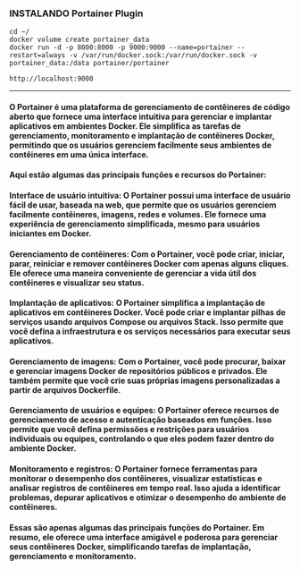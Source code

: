 ### INSTALANDO Portainer Plugin
```
cd ~/
docker volume create portainer_data
docker run -d -p 8000:8000 -p 9000:9000 --name=portainer --restart=always -v /var/run/docker.sock:/var/run/docker.sock -v portainer_data:/data portainer/portainer

http://localhost:9000
```
___
#### O Portainer é uma plataforma de gerenciamento de contêineres de código aberto que fornece uma interface intuitiva para gerenciar e implantar aplicativos em ambientes Docker. Ele simplifica as tarefas de gerenciamento, monitoramento e implantação de contêineres Docker, permitindo que os usuários gerenciem facilmente seus ambientes de contêineres em uma única interface.

#### Aqui estão algumas das principais funções e recursos do Portainer:

 #### Interface de usuário intuitiva: O Portainer possui uma interface de usuário fácil de usar, baseada na web, que permite que os usuários gerenciem facilmente contêineres, imagens, redes e volumes. Ele fornece uma experiência de gerenciamento simplificada, mesmo para usuários iniciantes em Docker.

#### Gerenciamento de contêineres: Com o Portainer, você pode criar, iniciar, parar, reiniciar e remover contêineres Docker com apenas alguns cliques. Ele oferece uma maneira conveniente de gerenciar a vida útil dos contêineres e visualizar seu status.

#### Implantação de aplicativos: O Portainer simplifica a implantação de aplicativos em contêineres Docker. Você pode criar e implantar pilhas de serviços usando arquivos Compose ou arquivos Stack. Isso permite que você defina a infraestrutura e os serviços necessários para executar seus aplicativos.

#### Gerenciamento de imagens: Com o Portainer, você pode procurar, baixar e gerenciar imagens Docker de repositórios públicos e privados. Ele também permite que você crie suas próprias imagens personalizadas a partir de arquivos Dockerfile.

#### Gerenciamento de usuários e equipes: O Portainer oferece recursos de gerenciamento de acesso e autenticação baseados em funções. Isso permite que você defina permissões e restrições para usuários individuais ou equipes, controlando o que eles podem fazer dentro do ambiente Docker.

#### Monitoramento e registros: O Portainer fornece ferramentas para monitorar o desempenho dos contêineres, visualizar estatísticas e analisar registros de contêineres em tempo real. Isso ajuda a identificar problemas, depurar aplicativos e otimizar o desempenho do ambiente de contêineres.

#### Essas são apenas algumas das principais funções do Portainer. Em resumo, ele oferece uma interface amigável e poderosa para gerenciar seus contêineres Docker, simplificando tarefas de implantação, gerenciamento e monitoramento.